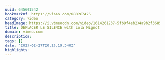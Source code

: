 ```yaml
---
uuid: 645601542
bookmarkOf: https://vimeo.com/800267425
category: video
headImage: https://i.vimeocdn.com/video/1614261237-5fb9f4eb234a9b2f3685410ac0783aedab72d3a75a2ce2430b71378455027f71-d_295x166
title: DÉPLACER LE SILENCE with Lola Mignot
domain: vimeo.com
description: 
tags: []
date: '2023-02-27T20:26:19.540Z'
highlights: 
---
```




